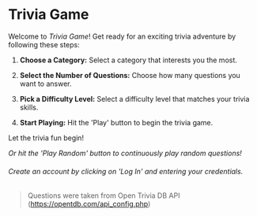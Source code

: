 <h1>Trivia Game</h1>

Welcome to _Trivia Game_! Get ready for an exciting trivia adventure by following these steps:

1. **Choose a Category:** Select a category that interests you the most.

2. **Select the Number of Questions:** Choose how many questions you want to answer.

3. **Pick a Difficulty Level:** Select a difficulty level that matches your trivia skills.

4. **Start Playing:** Hit the 'Play' button to begin the trivia game.

Let the trivia fun begin!

_Or hit the 'Play Random' button to continuously play random questions!_

<h6>Create an account by clicking on 'Log In' and entering your credentials. </h6>
 
>Questions were taken from Open Trivia DB API (https://opentdb.com/api_config.php)
